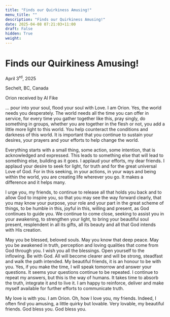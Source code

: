 ```yaml
---
title: "Finds our Quirkiness Amusing!"
menu_title: ""
description: "Finds our Quirkiness Amusing!"
date: 2025-04-08 07:21:03+11:00
draft: False
hidden: True
weight:
---
```

# Finds our Quirkiness Amusing!

April 3<sup>rd</sup>, 2025

Sechelt, BC, Canada

Orion received by Al Fike

… pour into your soul, flood your soul with Love. I am Orion. Yes, the world needs you desperately. The world needs all the time you can offer in service, for every time you gather together like this, pray singly, do something in groups, whether you are together in the flesh or not, you add a little more light to this world. You help counteract the conditions and darkness of this world. It is important that you continue to sustain your desires, your prayers and your efforts to help change the world.

Everything starts with a small thing, some action, some intention, that is acknowledged and expressed. This leads to something else that will lead to something else, building as it goes. I applaud your efforts, my dear friends. I applaud your desire to seek for light, for truth and for the great universal Love of God. For in this seeking, in your actions, in your ways and being within the world, you are creating life wherever you go. It makes a difference and it helps many.

I urge you, my friends, to continue to release all that holds you back and to allow God to inspire you, so that you may see the way forward clearly, that you may know your purpose, your role and your part in the great scheme of things, to be humble in this, joyful in this, willing and present, as God continues to guide you. We continue to come close, seeking to assist you in your awakening, to strengthen your light, to bring your beautiful soul present, resplendent in all its gifts, all its beauty and all that God intends with His creation.

May you be blessed, beloved souls. May you know that deep peace. May you be awakened in truth, perception and loving qualities that come from God through you. I wish you all the blessings. Open yourself to the inflowing. Be with God. All will become clearer and will be strong, steadfast and walk the path intended. My beautiful friends, it is an honour to be with you. Yes, if you make the time, I will speak tomorrow and answer your questions. It seems your questions continue to be repeated. I continue to repeat my answers, but this is the way of humans. It takes time to absorb the truth, integrate it and to live it. I am happy to reinforce, deliver and make myself available for further efforts to communicate truth.

My love is with you. I am Orion. Oh, how I love you, my friends. Indeed, I often find you amusing, a little quirky but lovable. Very lovable, my beautiful friends. God bless you. God bless you.
